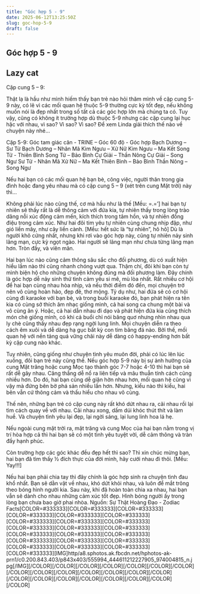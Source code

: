 ```yaml
---
title: "Góc hợp 5 - 9"
date: 2025-06-12T13:25:50Z
slug: goc-hop-5-9
draft: false
---
```


## Góc hợp 5 - 9

## Lazy cat

Cặp cung 5 – 9:

Thật lạ là hầu như mình hiếm thấy bạn trẻ nào hỏi thăm mình về cặp cung 5-9 này, có lẽ vì các mối quan hệ thuộc 5-9 thường cực kỳ tốt đẹp, nếu không muốn nói là đẹp nhất trong số tất cả các góc hợp lớn mà chúng ta có. Tuy vậy, cũng có không ít trường hợp dù thuộc 5-9 nhưng các cặp cung lại hục hặc với nhau, vì sao? Vì sao? Vì sao? Để xem Linda giải thích thế nào về chuyện này nhé…

Cặp 5-9: Góc tam giác cân - TRINE – Góc 60 độ - Góc hợp
Bạch Dương – Sư Tử
Bạch Dương – Nhân Mã
Kim Ngưu – Xử Nữ
Kim Ngưu – Ma Kết
Song Tử - Thiên Bình
Song Tử – Bảo Bình
Cự Giải – Thần Nông
Cự Giải – Song Ngư
Sư Tử - Nhân Mã
Xử Nữ – Ma Kết
Thiên Bình – Bảo Bình
Thần Nông – Song Ngư

Nếu hai bạn có các mối quan hệ bạn bè, công việc, người thân trong gia đình hoặc đang yêu nhau mà có cặp cung 5 – 9 (xét trên cung Mặt trời) này thì…

Không phải lúc nào cũng thế, cơ mà hầu như là thế [Mều: =.=’] hai bạn tự nhiên sẽ thấy rất là dễ thông cảm với đứa kia, tự nhiên thấy trong lòng trào dâng nỗi xúc động cảm mến, kích thích trong tâm hồn, và tự nhiên đồng điệu trong cảm xúc. Như hai đôi tim yêu tự nhiên cùng chung nhịp đập, như gió liền mây, như cây liền cành. [Mều: hết sức là “tự nhiên”, hô hô] Dù là người khô cứng nhất, nhưng khi rơi vào góc hợp này, cũng tự nhiên nảy sinh lãng mạn, cực kỳ ngọt ngào. Hai người sẽ lãng mạn như chưa từng lãng mạn hơn. Tròn đầy, và viên mãn.

Hai bạn lúc nào cũng cảm thông sâu sắc cho đối phương, dù có xuất hiện hiểu lầm nào thì cũng nhanh chóng vượt qua. Thậm chí, đôi khi bạn còn tự mình biện hộ cho những chuyện không đúng mà đối phương làm. Đây chính là góc hợp dễ nảy sinh thứ tình cảm yêu si mê, mù lòa nhất.
Rất nhiều cơ hội để hai bạn cùng nhau hòa nhịp, và nếu thời điểm đó đến, mọi chuyện trở nên vô cùng hoàn hảo, đẹp đẽ, thơ mộng. Tỷ dụ như, hai đứa sẽ có cơ hội cùng đi karaoke với bạn bè, và trong buổi karaoke đó, bạn phát hiện ra tên kia có cùng sở thích âm nhạc giống mình, cả hai song ca chung một bài và vô cùng ăn ý. Hoặc, cả hai dẫn nhau đi dạo và phát hiện đứa kia cũng thích món chè giống mình, có khi cả buổi chỉ nói bâng quơ nhưng nhìn nhau qua ly chè cũng thấy nhau đẹp rạng ngời lung linh.
Mọi chuyện diễn ra theo cách êm xuôi và dễ dàng hạ gục bất kỳ con tim băng đá nào. Bởi thế, mối quan hệ với nền tảng quá vững chãi này dễ dàng có happy-ending hơn bất kỳ cặp cung nào khác.

Tuy nhiên, cũng giống như chuyện tình yêu muôn đời, phải có lúc lên lúc xuống, đôi bạn trẻ này cũng thế. Nếu góc hợp 5-9 này bị sự ảnh hưởng của cung Mặt trăng hoặc cung Mọc tạo thành góc 7-7 hoặc 4-10 thì hai bạn sẽ rất dễ gây nhau. Căng thẳng dễ nổ ra liên tiếp và mâu thuẫn tính cách cũng nhiều hơn. Do đó, hai bạn cũng dễ giận hờn nhau hơn, mối quan hệ cũng vì vậy mà đứng bên bờ phá sản nhiều lần hơn. Nhưng, kiểu nào thì kiểu, hai bên vẫn cứ thông cảm và thấu hiểu cho nhau vô cùng.

Thế nên, những bạn trẻ có cặp cung này rất khó dứt nhau ra, cãi nhau rồi lại tìm cách quay về với nhau. Cãi nhau xong, dấm dúi khóc thút thít và làm huề. Và chuyện tình yêu lại đẹp, lại ngời sáng, lại lung linh hoa lá hẹ.

Nếu ngoài cung mặt trời ra, mặt trăng và cung Mọc của hai bạn nằm trong vị trí hòa hợp cả thì hai bạn sẽ có một tình yêu tuyệt vời, dễ cảm thông và tràn đầy hạnh phúc.

Còn trường hợp các góc khác đều đẹp hết thì sao? Thì xin chúc mừng bạn, hai bạn đã tìm thấy ½ đích thực của đời mình, hãy cưới nhau đi thôi. [Mều: Yay!!!]

Nếu hai bạn phải chia tay thì đây chính là góc hợp sinh ra chuyện tình đau khổ nhất. Bạn sẽ dằn vặt về nhau, khó dứt khỏi nhau, và luôn để mắt trông theo bóng hình người kia. Sau này, khi đã hoàn toàn chia xa nhau, hai bạn vẫn sẽ dành cho nhau những cảm xúc tốt đẹp. Hình bóng người ấy trong lòng bạn chưa bao giờ phai nhòa.
Nguồn: Sự Thật Hoàng Đạo - Zodiac Facts​[COLOR=#333333][COLOR=#333333][COLOR=#333333][COLOR=#333333][COLOR=#333333][COLOR=#333333][COLOR=#333333][COLOR=#333333][COLOR=#333333][COLOR=#333333][COLOR=#333333][COLOR=#333333][COLOR=#333333][COLOR=#333333][COLOR=#333333][COLOR=#333333][COLOR=#333333][COLOR=#333333][COLOR=#333333][COLOR=#333333][COLOR=#333333][COLOR=#333333][IMG]http/a8.sphotos.ak.fbcdn.net/hphotos-ak-prn1/c0.200.843.403/p843x403/555994_444611212227905_974004815_n.jpg[/IMG][/COLOR][/COLOR][/COLOR][/COLOR][/COLOR][/COLOR][/COLOR][/COLOR][/COLOR][/COLOR][/COLOR][/COLOR][/COLOR][/COLOR][/COLOR][/COLOR][/COLOR][/COLOR][/COLOR][/COLOR][/COLOR][/COLOR]​